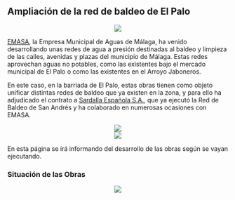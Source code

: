 ## Ampliación de la red de baldeo de El Palo

<div style="text-align:center"><img src ="https://drscdn.500px.org/photo/259854173/m%3D2048/v2?user_id=26634187&webp=true&sig=6a3ea70256b84bb9014da6c358e64511be54a2f16d87ee2d7133cf62454f602d" /></div>

[EMASA](https://www.emasa.es/), la Empresa Municipal de Aguas de Málaga, ha venido desarrollando unas redes de agua a presión destinadas al baldeo y limpieza de las calles, avenidas y plazas del municipio de Málaga. Estas redes aprovechan  aguas no potables, como las existentes bajo el mercado municipal de El Palo o como las existentes en el Arroyo Jaboneros.

En este caso, en la barriada de El Palo, estas obras tienen como objeto unificar distintas redes de baldeo que ya existen en la zona, y para ello ha adjudicado el contrato a [Sardalla Española S.A.](http://www.sardesa.com/), que ya ejecutó la Red de Baldeo de San Andrés y ha colaborado en numerosas ocasiones con EMASA. 


<div style="text-align:center"><img src ="http://www.sardesa.com/wp-content/uploads/2013/07/logo1.png" /></div> 


<div style="text-align:center"><img src ="https://www.emasa.es/wp-content/themes/twentyeleven/img/34.png" /></div>


En esta página se irá informando del desarrollo de las obras según se vayan ejecutando.

### Situación de las Obras

<div style="text-align:center"><img src ="https://drscdn.500px.org/photo/259855271/m%3D2048/v2?user_id=26634187&webp=true&sig=41e459fef25cf0ca14b34b06e07b4a9ed160584398b8834f975c890a144dc3e1" /></div>




